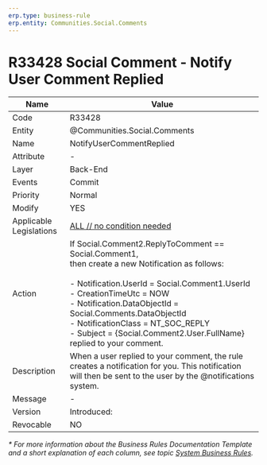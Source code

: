 ```yaml
---
erp.type: business-rule
erp.entity: Communities.Social.Comments
---
```


# R33428 Social Comment - Notify User Comment Replied

| Name | Value |
| ---- | ----- |
| Code | R33428 |
| Entity | @Communities.Social.Comments |
| Name | NotifyUserCommentReplied |
| Attribute | - |
| Layer | Back-End |
| Events | Commit |
| Priority | Normal |
| Modify | YES |
| Applicable Legislations | [ALL // no condition needed](xref:applicable-legislations) |
| Action | If Social.Comment2.ReplyToComment == Social.Comment1, <br> then create a new Notification as follows: <br><br> - Notification.UserId = Social.Comment1.UserId <br> - CreationTimeUtc =  NOW <br> - Notification.DataObjectId = Social.Comments.DataObjectId <br> - NotificationClass = NT_SOC_REPLY <br> - Subject = {Social.Comment2.User.FullName} replied to your comment.|
| Description| When a user replied to your comment, the rule creates a notification for you. This notification will then be sent to the user by the @notifications system.|  
| Message | - |
| Version | Introduced:  |
| Revocable | NO |

*\* For more information about the Business Rules Documentation Template and a short explanation of each column, see
topic [System Business Rules](../templates/template-description-system-business-rules.md).*
